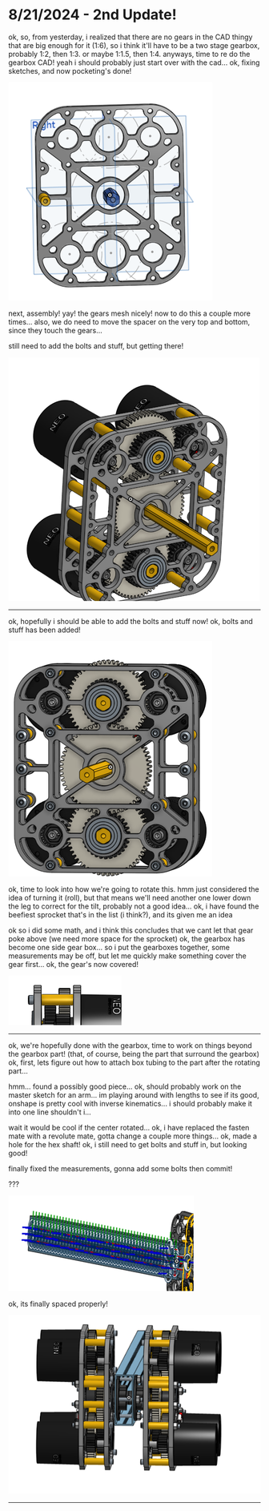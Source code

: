 # 8/21/2024 - 2nd Update!

ok, so, from yesterday, i realized that there are no gears in the CAD thingy that are big enough for it (1:6), so i think it'll have to be a two stage gearbox, probably 1:2, then 1:3. or maybe 1:1.5, then 1:4. anyways, time to re do the gearbox CAD! yeah i should probably just start over with the cad... ok, fixing sketches, and now pocketing's done!

![yay](</updatelogs/images/082024/08212024 - 1.png>)

next, assembly! yay! the gears mesh nicely! now to do this a couple more times... also, we do need to move the spacer on the very top and bottom, since they touch the gears...

still need to add the bolts and stuff, but getting there!

![woo](</updatelogs/images/082024/08212024 - 2.png>)

---

ok, hopefully i should be able to add the bolts and stuff now! ok, bolts and stuff has been added!

![yay](</updatelogs/images/082024/08212024 - 3.png>)

ok, time to look into how we're going to rotate this. hmm just considered the idea of turning it (roll), but that means we'll need another one lower down the leg to correct for the tilt, probably not a good idea... ok, i have found the beefiest sprocket that's in the list (i think?), and its given me an idea 

ok so i did some math, and i think this concludes that we cant let that gear poke above (we need more space for the sprocket) ok, the gearbox has become one side gear box... so i put the gearboxes together, some measurements may be off, but let me quickly make something cover the gear first... ok, the gear's now covered!

![woo](</updatelogs/images/082024/08212024 - 4.png>)

---

ok, we're hopefully done with the gearbox, time to work on things beyond the gearbox part! (that, of course, being the part that surround the gearbox) ok, first, lets figure out how to attach box tubing to the part after the rotating part...

hmm... found a possibly good piece... ok, should probably work on the master sketch for an arm... im playing around with lengths to see if its good, onshape is pretty cool with inverse kinematics... i should probably make it into one line shouldn't i...

wait it would be cool if the center rotated... ok, i have replaced the fasten mate with a revolute mate, gotta change a couple more things... ok, made a hole for the hex shaft! ok, i still need to get bolts and stuff in, but looking good!

finally fixed the measurements, gonna add some bolts then commit!

???

![what](</updatelogs/images/082024/08212024 - 5.png>)

ok, its finally spaced properly!

![yay](</updatelogs/images/082024/08212024 - 6.png>)

---
